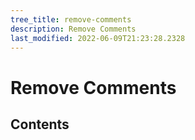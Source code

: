 ```yaml
---
tree_title: remove-comments
description: Remove Comments
last_modified: 2022-06-09T21:23:28.2328
---
```


# Remove Comments

## Contents
